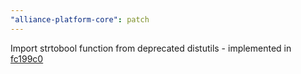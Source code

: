```yaml
---
"alliance-platform-core": patch
---
```


Import strtobool function from deprecated distutils - implemented in [fc199c0](https://github.com/AllianceSoftware/alliance-platform-py/commit/fc199c0ce9f0e5599f740a1ececcc5d3d6c88142)
